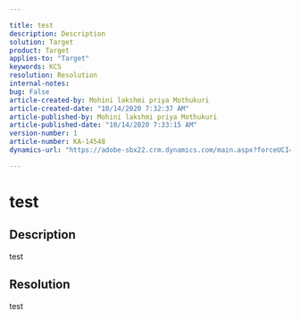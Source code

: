 ```yaml
---

title: test  
description: Description  
solution: Target  
product: Target  
applies-to: "Target"  
keywords: KCS  
resolution: Resolution  
internal-notes:   
bug: False  
article-created-by: Mohini lakshmi priya Mothukuri  
article-created-date: "10/14/2020 7:32:37 AM"  
article-published-by: Mohini lakshmi priya Mothukuri  
article-published-date: "10/14/2020 7:33:15 AM"  
version-number: 1  
article-number: KA-14548  
dynamics-url: "https://adobe-sbx22.crm.dynamics.com/main.aspx?forceUCI=1&pagetype=entityrecord&etn=knowledgearticle&id=d472556d-ef0d-eb11-a813-000d3a98f7e7"

---
```


# test

## Description

test

## Resolution

test
